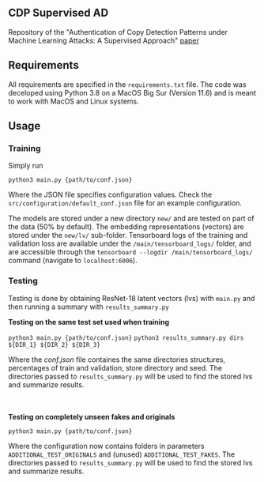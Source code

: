 ## CDP Supervised AD

Repository of the "Authentication of Copy Detection Patterns under Machine Learning Attacks: A Supervised Approach" [paper](https://arxiv.org/abs/2206.11793)

## Requirements
All requirements are specified in the ```requirements.txt``` file. The code was deceloped using Python 3.8 on a MacOS Big Sur (Version 11.6) and is meant to work with MacOS and Linux systems.

## Usage
### Training
Simply run

```python3 main.py {path/to/conf.json}```

Where the JSON file specifies configuration values. Check the ```src/configuration/default_conf.json``` file for an example configuration.

The models are stored under a new directory ```new/``` and are tested on part of the data (50% by default). The embedding representations (vectors) are stored under the ```new/lv/``` sub-folder.
Tensorboard logs of the training and validation loss are available under the ```/main/tensorboard_logs/``` folder, and are accessible through the ```tensorboard --logdir /main/tensorboard_logs/``` command (navigate to ```localhost:6006```).


### Testing
Testing is done by obtaining ResNet-18 latent vectors (lvs) with ```main.py``` and then running a summary with 
```results_summary.py```

**Testing on the same test set used when training**

```python3 main.py {path/to/conf.json}```
```python3 results_summary.py dirs ${DIR_1} ${DIR_2} ${DIR_3}```

Where the _conf.json_ file containes the same directories structures, percentages of train and validation, store directory and seed.
The directories passed to ```results_summary.py``` will be used to find the stored lvs and summarize results.
<br/><br/><br/>

**Testing on completely unseen fakes and originals**

```python3 main.py {path/to/conf.json}```

Where the configuration now contains folders in parameters ```ADDITIONAL_TEST_ORIGINALS``` and (unused) ```ADDITIONAL_TEST_FAKES```.
The directories passed to ```results_summary.py``` will be used to find the stored lvs and summarize results.